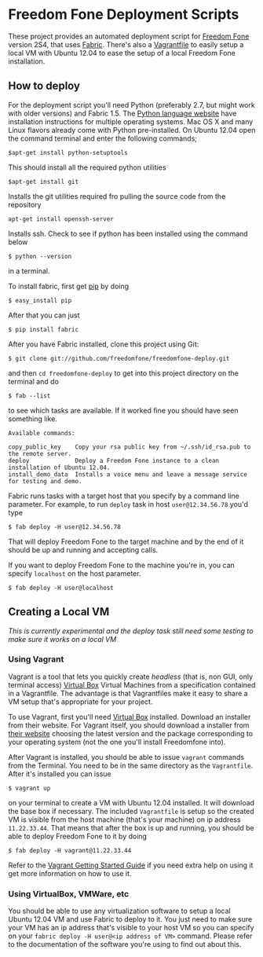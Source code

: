Freedom Fone Deployment Scripts
===============================

These project provides an automated deployment script for
[Freedom Fone](http://freedomfone.org) version 2S4, that uses
[Fabric](http://fabfile.org). There's also a
[Vagrantfile](http://vagrantup.com) to easily setup a local VM with
Ubuntu 12.04 to ease the setup of a local Freedom Fone installation.

How to deploy
-------------

For the deployment script you'll need Python (preferably 2.7, but
might work with older versions) and Fabric 1.5. The
[Python language website](http://python.org) have installation
instructions for multiple operating systems. Mac OS X and many Linux
flavors already come with Python pre-installed. On Ubuntu 12.04 open 
the command terminal and enter the following commands;

    $apt-get install python-setuptools

This should install all the required python utilities

    $apt-get install git

Installs the git utilities required fro pulling the source code
from the repository

    apt-get install openssh-server
    
Installs ssh.
Check to see if python has been installed using the command below

    $ python --version

in a terminal.

To install fabric, first get [pip](http://www.pip-installer.org) by
doing

    $ easy_install pip
    
After that you can just

    $ pip install fabric

After you have Fabric installed, clone this project using Git:

    $ git clone git://github.com/freedomfone/freedomfone-deploy.git
    
and then `cd freedomfone-deploy` to get into this project directory on
the terminal and do

    $ fab --list
    
to see which tasks are available. If it worked fine you should have
seen something like.

    Available commands:

    copy_public_key    Copy your rsa public key from ~/.ssh/id_rsa.pub to the remote server.
    deploy             Deploy a Freedom Fone instance to a clean installation of Ubuntu 12.04.
    install_demo_data  Installs a voice menu and leave a message service for testing and demo.

Fabric runs tasks with a target host that you specify by a command
line parameter. For example, to run `deploy` task in host
`user@12.34.56.78` you'd type

    $ fab deploy -H user@12.34.56.78

That will deploy Freedom Fone to the target machine and by the end of
it should be up and running and accepting calls.

If you want to deploy Freedom Fone to the machine you're in, you can
specify `localhost` on the host parameter.

    $ fab deploy -H user@localhost

Creating a Local VM
-------------------

*This is currently experimental and the deploy task still need some
 testing to make sure it works on a local VM*

### Using Vagrant

Vagrant is a tool that lets you quickly create *headless* (that is,
non GUI, only terminal access) [Virtual Box](http://virtualbox.org)
Virtual Machines from a specification contained in a Vagrantfile. The
advantage is that Vagrantfiles make it easy to share a VM setup that's
appropriate for your project.

To use Vagrant, first you'll need [Virtual Box](http://virtualbox.org)
installed. Download an installer from their website. For Vagrant
itself, you should download a installer from
[their website](http://downloads.vagrantup.com) choosing the latest
version and the package corresponding to your operating system (not
the one you'll install Freedomfone into).

After Vagrant is installed, you should be able to issue `vagrant`
commands from the Terminal. You need to be in the same directory as
the `Vagrantfile`. After it's installed you can issue

    $ vagrant up

on your terminal to create a VM with Ubuntu 12.04 installed. It will
download the base box if necessary. The included `Vagrantfile` is setup
so the created VM is visible from the host machine (that's your
machine) on ip address `11.22.33.44`. That means that after the box is
up and running, you should be able to deploy Freedom Fone to it by
doing

    $ fab deploy -H vagrant@11.22.33.44
    
Refer to the
[Vagrant Getting Started Guide](http://vagrantup.com/v1/docs/getting-started/index.html)
if you need extra help on using it get more information on how to use
it.

### Using VirtualBox, VMWare, etc

You should be able to use any virtualization software to setup a local
Ubuntu 12.04 VM and use Fabric to deploy to it. You just need to make
sure your VM has an ip address that's visible to your host VM so you
can specify on your `fabric deploy -H user@<ip address of VM>`
command. Please refer to the documentation of the software you're
using to find out about this.
